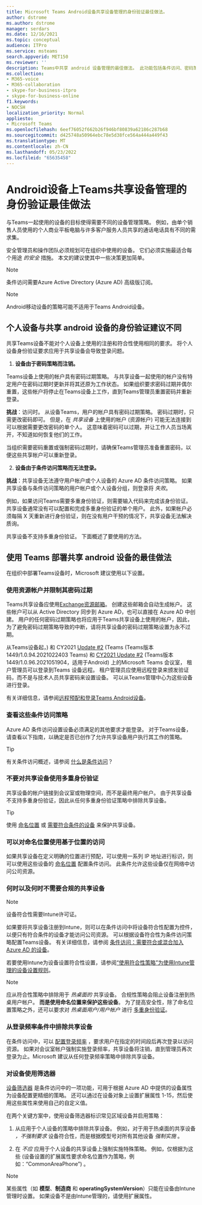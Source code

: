 ```yaml
---
title: Microsoft Teams Android设备共享设备管理的身份验证最佳做法。
author: dstrome
ms.author: dstrome
manager: serdars
ms.date: 12/16/2021
ms.topic: conceptual
audience: ITPro
ms.service: msteams
search.appverid: MET150
ms.reviewer: ''
description: Teams中共享 android 设备管理的最佳做法。 此功能包括条件访问、密码策略、多重身份验证建议等。
ms.collection:
- M365-voice
- M365-collaboration
- skype-for-business-itpro
- skype-for-business-online
f1.keywords:
- NOCSH
localization_priority: Normal
appliesto:
- Microsoft Teams
ms.openlocfilehash: 6eef76052f662b26f946bf80839a62186c287b68
ms.sourcegitcommit: d425748a50964ebc78e5d38fce564a444a449f43
ms.translationtype: MT
ms.contentlocale: zh-CN
ms.lasthandoff: 05/23/2022
ms.locfileid: "65635458"
---
```

# <a name="authentication-best-practices-for-teams-shared-device-management-on-android-devices"></a>Android设备上Teams共享设备管理的身份验证最佳做法

与Teams一起使用的设备的目标使得需要不同的设备管理策略。 例如，由单个销售人员使用的个人商业平板电脑与许多客户服务人员共享的通话电话具有不同的需求集。

安全管理员和操作团队必须规划可在组织中使用的设备。 它们必须实施最适合每个用途 *的安全* 措施。 本文的建议使其中一些决策更加简单。

>[!NOTE]
>条件访问需要Azure Active Directory (Azure AD) 高级版订阅。

>[!NOTE]
>Android移动设备的策略可能不适用于Teams Android设备。

## <a name="authentication-recommendations-are-different-for-personal-versus-shared-android-devices"></a>个人设备与共享 android 设备的身份验证建议不同

共享Teams设备不能对个人设备上使用的注册和符合性使用相同的要求。 将个人设备身份验证要求应用于共享设备会导致登录问题。

1.  **设备由于密码策略而注销。**

Teams设备上使用的帐户具有密码过期策略。 与共享设备一起使用的帐户没有特定用户在密码过期时更新并将其还原为工作状态。 如果组织要求密码过期并偶尔重置，这些帐户将停止在Teams设备上工作，直到Teams管理员重置密码并重新登录。

**挑战**：访问时。 从设备Teams，用户的帐户具有密码过期策略。 密码过期时，只需更改密码即可。 但是，在 *共享设备* 上使用的帐户 (资源帐户) 可能无法连接到可以根据需要更改密码的单个人。 这意味着密码可以过期，并让工作人员当场离开，不知道如何恢复他们的工作。

当组织需要密码重置或强制密码过期时，请确保Teams管理员准备重置密码，以便这些共享帐户可以重新登录。

2.  **设备由于条件访问策略而无法登录。**

**挑战**：共享设备无法遵守用户帐户或个人设备的 Azure AD 条件访问策略。 如果共享设备与条件访问策略的用户帐户或个人设备分组，则登录将 *失败*。

例如，如果访问Teams需要多重身份验证，则需要输入代码来完成该身份验证。 共享设备通常没有可以配置和完成多重身份验证的单个用户。 此外，如果帐户必须每隔 X 天重新进行身份验证，则在没有用户干预的情况下，共享设备无法解决质询。

共享设备不支持多重身份验证。 下面概述了要使用的方法。

## <a name="best-practices-for-the-deployment-of-shared-android-devices-with-teams"></a>使用 Teams 部署共享 android 设备的最佳做法

在组织中部署Teams设备时，Microsoft 建议使用以下设置。

### <a name="use-a-resource-account-and-curtail-its-password-expiration"></a>**使用资源帐户并限制其密码过期**

Teams共享设备应使用[Exchange资源邮箱](/exchange/recipients-in-exchange-online/manage-resource-mailboxes)。 创建这些邮箱会自动生成帐户。 这些帐户可以从 Active Directory 同步到 Azure AD，也可以直接在 Azure AD 中创建。 用户的任何密码过期策略也将应用于Teams共享设备上使用的帐户，因此，为了避免密码过期策略导致的中断，请将共享设备的密码过期策略设置为永不过期。

从Teams设备起，) 和 CY2021 [Update #2](https://support.microsoft.com/office/what-s-new-in-microsoft-teams-devices-eabf4d81-acdd-4b23-afa1-9ee47bb7c5e2#ID0EBD=Desk_phones) (Teams (Teams版本 1449/1.0.94.2021022403 Teams) 和 [CY2021 Update #2](https://support.microsoft.com/office/what-s-new-in-microsoft-teams-devices-eabf4d81-acdd-4b23-afa1-9ee47bb7c5e2#ID0EBD=Teams_Rooms_on_Android) (Teams版本 1449/1.0.96.2021051904，适用于Android) 上的Microsoft Teams 会议室， 租户管理员可以登录到Teams 设备远程。 租户管理员应使用远程登录来颁发验证码，而不是与技术人员共享密码来设置设备。 可以从Teams管理中心为这些设备进行登录。

有关详细信息，请参阅[远程预配和登录Teams Android设备](/MicrosoftTeams/devices/remote-provision-remote-login)。 

### <a name="review-these-conditional-access-policies"></a>**查看这些条件访问策略**

Azure AD 条件访问设置设备必须满足的其他要求才能登录。 对于Teams设备，请查看以下指南，以确定是否已创作了允许共享设备用户执行其工作的策略。

> [!TIP]
> 有关条件访问概述，请参阅 [什么是条件访问](/azure/active-directory/conditional-access/overview)？

### <a name="do-not-use-multi-factor-authentication-for-shared-devices"></a>不要对共享设备使用多重身份验证

共享设备的帐户链接到会议室或物理空间，而不是最终用户帐户。 由于共享设备不支持多重身份验证，因此从任何多重身份验证策略中排除共享设备。

>[!TIP]
>使用 [命名位置](/azure/active-directory/conditional-access/location-condition) 或 [需要符合条件的设备](/azure/active-directory/conditional-access/howto-conditional-access-policy-compliant-device) 来保护共享设备。

### <a name="you-can-use-location-based-access-with-named-locations"></a>可以对命名位置使用基于位置的访问

如果共享设备在定义明确的位置进行预配，可以使用一系列 IP 地址进行标识，则可以使用这些设备的 [命名位置](/azure/active-directory/conditional-access/location-condition) 配置条件访问。 此条件允许这些设备仅在网络中访问公司资源。

### <a name="when-and-when-not-to-require-compliant-shared-devices"></a>何时以及何时不需要合规的共享设备

>[!NOTE]
>设备符合性需要Intune许可证。

如果要将共享设备注册到Intune，则可以在条件访问中将设备符合性配置为控件，以便只有符合条件的设备才能访问公司资源。 可以根据设备符合性为条件访问策略配置Teams设备。 有关详细信息，请参阅 [条件访问：需要符合或混合加入 Azure AD 的设备](/azure/active-directory/conditional-access/howto-conditional-access-policy-compliant-device)。

若要使用Intune为设备设置符合性设置，请参阅[“使用符合性策略”为使用Intune管理的设备设置规则](/intune/protect/device-compliance-get-started)。

>[!NOTE]
> 应从符合性策略中排除用于 *热桌面的* 共享设备。 合规性策略会阻止设备注册到热桌用户帐户。 **而是使用命名位置来保护这些设备**。
> 为了提高安全性，除了命名位置策略之外，还可以要求对 *热桌面用户/用户帐户* 进行 [多重身份验证](/azure/active-directory/authentication/tutorial-enable-azure-mfa)。

### <a name="exclude-shared-devices-from-sign-in-frequency-conditions"></a>从登录频率条件中排除共享设备

在条件访问中，可以 [配置登录频率](/azure/active-directory/conditional-access/howto-conditional-access-session-lifetime#user-sign-in-frequency) ，要求用户在指定的时间段后再次登录以访问资源。 如果对会议室帐户强制实施登录频率，共享设备将注销，直到管理员再次登录为止。Microsoft 建议从任何登录频率策略中排除共享设备。

### <a name="using-filters-for-devices"></a>对设备使用筛选器

[设备筛选器](/azure/active-directory/conditional-access/concept-condition-filters-for-devices) 是条件访问中的一项功能，可用于根据 Azure AD 中提供的设备属性为设备配置更精细的策略。 还可以通过在设备对象上设置扩展属性 1-15，然后使用这些属性来使用自己的自定义值。

在两个关键方案中，使用设备筛选器标识常见区域设备并启用策略：

1.  从应用于个人设备的策略中排除共享设备。 例如，对于用于热桌面的共享设备 *，不强制要求* 设备符合性，而是根据模型号对所有其他设备 *强制实施* 。

2.  在 *不应* 应用于个人设备的共享设备上强制实施特殊策略。 例如，仅根据为这些 (设备设置的扩展属性要求命名位置作为策略，例如：“CommonAreaPhone”) 。

>[!NOTE] 
> 某些属性（如 **模型**、**制造商** 和 **operatingSystemVersion**）只能在设备由Intune管理时设置。 如果设备不是由Intune管理的，请使用扩展属性。
